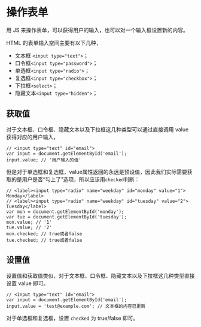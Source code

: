 # 操作表单

用 JS 来操作表单，可以获得用户的输入，也可以对一个输入框设置新的内容。

HTML 的表单输入空间主要有以下几种，

- 文本框 `<input type="text">`；
- 口令框`<input type="password">`；
- 单选框`<input type="radio">`；
- 复选框`<input type="checkbox">`；
- 下拉框`<select>`；
- 隐藏文本`<input type="hidden">`；



## 获取值

对于文本框、口令框、隐藏文本以及下拉框这几种类型可以通过直接调用 value 获得对应的用户输入，

```
// <input type="text" id="email">
var input = document.getElementById('email');
input.value; // '用户输入的值'
```

但是对于单选框和复选框，value属性返回的永远是预设值，因此我们实际需要获取的是用户是否“勾上了”选项，所以应该用`checked`判断：

```
// <label><input type="radio" name="weekday" id="monday" value="1"> Monday</label>
// <label><input type="radio" name="weekday" id="tuesday" value="2"> Tuesday</label>
var mon = document.getElementById('monday');
var tue = document.getElementById('tuesday');
mon.value; // '1'
tue.value; // '2'
mon.checked; // true或者false
tue.checked; // true或者false
```



## 设置值

设置值和获取值类似，对于文本框、口令框、隐藏文本以及下拉框这几种类型直接设置 value 即可。

```
// <input type="text" id="email">
var input = document.getElementById('email');
input.value = 'test@example.com'; // 文本框的内容已更新
```

对于单选框和复选框，设置 `checked` 为 true/false 即可。